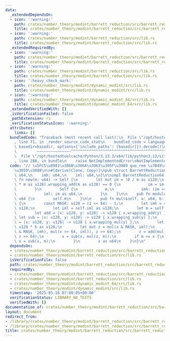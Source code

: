 ```yaml
---
data:
  _extendedDependsOn:
  - icon: ':warning:'
    path: crates/number_theory/modint/barrett_reduction/src/barrett_reduction_32.rs
    title: crates/number_theory/modint/barrett_reduction/src/barrett_reduction_32.rs
  - icon: ':warning:'
    path: crates/number_theory/modint/barrett_reduction/src/lib.rs
    title: crates/number_theory/modint/barrett_reduction/src/lib.rs
  _extendedRequiredBy:
  - icon: ':warning:'
    path: crates/number_theory/modint/barrett_reduction/src/barrett_reduction_32.rs
    title: crates/number_theory/modint/barrett_reduction/src/barrett_reduction_32.rs
  - icon: ':warning:'
    path: crates/number_theory/modint/barrett_reduction/src/lib.rs
    title: crates/number_theory/modint/barrett_reduction/src/lib.rs
  - icon: ':heavy_check_mark:'
    path: crates/number_theory/modint/dynamic_modint/src/lib.rs
    title: crates/number_theory/modint/dynamic_modint/src/lib.rs
  - icon: ':warning:'
    path: crates/number_theory/modint/dynamic_modint_64/src/lib.rs
    title: crates/number_theory/modint/dynamic_modint_64/src/lib.rs
  _extendedVerifiedWith: []
  _isVerificationFailed: false
  _pathExtension: rs
  _verificationStatusIcon: ':warning:'
  attributes:
    links: []
  bundledCode: "Traceback (most recent call last):\n  File \"/opt/hostedtoolcache/Python/3.13.3/x64/lib/python3.13/site-packages/onlinejudge_verify/documentation/build.py\"\
    , line 71, in _render_source_code_stat\n    bundled_code = language.bundle(stat.path,\
    \ basedir=basedir, options={'include_paths': [basedir]}).decode()\n          \
    \         ~~~~~~~~~~~~~~~^^^^^^^^^^^^^^^^^^^^^^^^^^^^^^^^^^^^^^^^^^^^^^^^^^^^^^^^^^^^^^^^^^\n\
    \  File \"/opt/hostedtoolcache/Python/3.13.3/x64/lib/python3.13/site-packages/onlinejudge_verify/languages/rust.py\"\
    , line 288, in bundle\n    raise NotImplementedError\nNotImplementedError\n"
  code: "// \u5FC5\u8981\u306B\u306A\u3063\u305F\u3089 quo_rem \u7B49\u3092\u5B9F\u88C5\
    \u3059\u308B\n\n#[derive(Clone, Copy)]\npub struct BarrettReduction64 {\n    m:\
    \ u64,\n    imh: u64,\n    iml: u64,\n}\n\nimpl BarrettReduction64 {\n    pub\
    \ fn new(m: u64) -> Self {\n        let mut im = !0 / m as u128;\n        if (im\
    \ * m as u128).wrapping_add(m as u128) == 0 {\n            im = im.wrapping_add(1);\n\
    \        }\n        Self {\n            m,\n            imh: (im >> 64) as u64,\n\
    \            iml: im as u64,\n        }\n    }\n\n    pub fn modulus(&self) ->\
    \ u64 {\n        self.m\n    }\n\n    pub fn mul(&self, a: u64, b: u64) -> u64\
    \ {\n        const MASK: u128 = (1 << 64) - 1;\n        let imh = self.imh as\
    \ u128;\n        let iml = self.iml as u128;\n        let m = self.m as u128;\n\
    \        let add = |x: u128, y: u128| -> u128 { x.wrapping_add(y) };\n       \
    \ let sub = |x: u128, y: u128| -> u128 { x.wrapping_sub(y) };\n        let mul\
    \ = |x: u128, y: u128| -> u128 { x.wrapping_mul(y) };\n        let mut x = a as\
    \ u128 * b as u128;\n        let mut z = mul(x & MASK, iml);\n        z = add(add(mul(x\
    \ & MASK, imh), mul(x >> 64, iml)), z >> 64);\n        z = add(mul(x >> 64, imh),\
    \ z >> 64);\n        x = sub(x, mul(z, m));\n        if m <= x {\n           \
    \ x = sub(x, m);\n        }\n        x as u64\n    }\n}\n"
  dependsOn:
  - crates/number_theory/modint/barrett_reduction/src/barrett_reduction_32.rs
  - crates/number_theory/modint/barrett_reduction/src/lib.rs
  isVerificationFile: false
  path: crates/number_theory/modint/barrett_reduction/src/barrett_reduction_64.rs
  requiredBy:
  - crates/number_theory/modint/barrett_reduction/src/barrett_reduction_32.rs
  - crates/number_theory/modint/barrett_reduction/src/lib.rs
  - crates/number_theory/modint/dynamic_modint_64/src/lib.rs
  - crates/number_theory/modint/dynamic_modint/src/lib.rs
  timestamp: '2025-05-16 07:00:05+00:00'
  verificationStatus: LIBRARY_NO_TESTS
  verifiedWith: []
documentation_of: crates/number_theory/modint/barrett_reduction/src/barrett_reduction_64.rs
layout: document
redirect_from:
- /library/crates/number_theory/modint/barrett_reduction/src/barrett_reduction_64.rs
- /library/crates/number_theory/modint/barrett_reduction/src/barrett_reduction_64.rs.html
title: crates/number_theory/modint/barrett_reduction/src/barrett_reduction_64.rs
---
```

